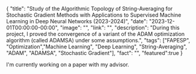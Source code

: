 {
"title": "Study of the Algorithmic Topology of String-Averaging for Stochastic Gradient Methods with Applications to Supervised Machine Learning in Deep Neural Networks (2023-2024)",
"date": "2023-12-01T00:00:00-00:00",
"image": "",
"link": "",
"description": "During this project, I proved the convergence of a variant of the ADAM optimization algorithm (called ADAMSA) under some assumptions.",
"tags": ["FAPESP", "Optimization","Machine Learning", "Deep Learning", "String-Averaging", "ADAM", "ADAMSA", "Stochastic Gradient"],
"fact": "",
"featured":true
}

I'm currently working on a paper with my advisor.
